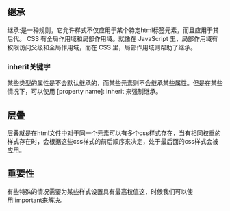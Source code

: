 ## 继承 ##
继承:是一种规则，它允许样式不仅应用于某个特定html标签元素，而且应用于其后代。
CSS 有全局作用域和局部作用域。就像在 JavaScript 里，局部作用域有权限访问父级和全局作用域，而在 CSS 里，局部作用域则帮助了继承。

### inherit关键字 ###
某些类型的属性是不会默认继承的，而某些元素则不会继承某些属性。但是在某些情况下，可以使用 [property name]: inherit 来强制继承。

## 层叠 ##
层叠就是在html文件中对于同一个元素可以有多个css样式存在，当有相同权重的样式存在时，会根据这些css样式的前后顺序来决定，处于最后面的css样式会被应用。
## 重要性 ##
有些特殊的情况需要为某些样式设置具有最高权值这，时候我们可以使用!important来解决。
